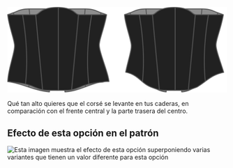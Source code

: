 ![La opción de ascenso de cadera en la Catedral](./hiprise.svg)

Qué tan alto quieres que el corsé se levante en tus caderas, en comparación con el frente central y la parte trasera del centro.

## Efecto de esta opción en el patrón

![Esta imagen muestra el efecto de esta opción superponiendo varias variantes que tienen un valor diferente para esta opción](cathrin\_hiprise\_sample.svg "Efecto de esta opción en el patrón")
